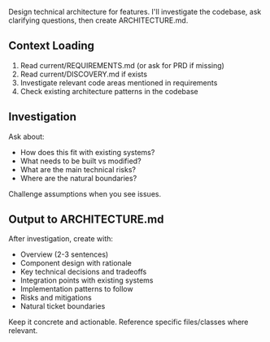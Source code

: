 Design technical architecture for features. I'll investigate the codebase, ask clarifying questions, then create ARCHITECTURE.md.

## Context Loading
1. Read current/REQUIREMENTS.md (or ask for PRD if missing)
2. Read current/DISCOVERY.md if exists
3. Investigate relevant code areas mentioned in requirements
4. Check existing architecture patterns in the codebase

## Investigation
Ask about:
- How does this fit with existing systems?
- What needs to be built vs modified?
- What are the main technical risks?
- Where are the natural boundaries?

Challenge assumptions when you see issues.

## Output to ARCHITECTURE.md
After investigation, create with:
- Overview (2-3 sentences)
- Component design with rationale
- Key technical decisions and tradeoffs
- Integration points with existing systems
- Implementation patterns to follow
- Risks and mitigations
- Natural ticket boundaries

Keep it concrete and actionable. Reference specific files/classes where relevant.
